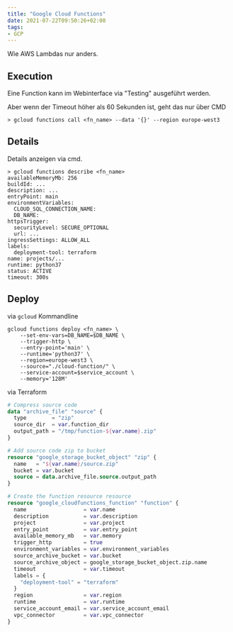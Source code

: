 ```yaml
---
title: "Google Cloud Functions"
date: 2021-07-22T09:50:26+02:00
tags:
- GCP
---
```


Wie AWS Lambdas nur anders.

<!--more-->

## Execution

Eine Function kann im Webinterface via "Testing" ausgeführt werden.

Aber wenn der Timeout höher als 60 Sekunden ist, geht das nur über CMD

```
> gcloud functions call <fn_name> --data '{}' --region europe-west3
```

## Details

Details anzeigen via cmd.

```
> gcloud functions describe <fn_name>
availableMemoryMb: 256
buildId: ...
description: ...
entryPoint: main
environmentVariables:
  CLOUD_SQL_CONNECTION_NAME:
  DB_NAME:
httpsTrigger:
  securityLevel: SECURE_OPTIONAL
  url: ...
ingressSettings: ALLOW_ALL
labels:
  deployment-tool: terraform
name: projects/...
runtime: python37
status: ACTIVE
timeout: 300s
```

## Deploy

via `gcloud` Kommandline

```
gcloud functions deploy <fn_name> \
    --set-env-vars=DB_NAME=$DB_NAME \
    --trigger-http \
    --entry-point='main' \
    --runtime='python37' \
    --region=europe-west3 \
    --source="./cloud-function/" \
    --service-account=$service_account \
    --memory='128M'
```

via Terraform

``` terraform
# Compress source code
data "archive_file" "source" {
  type        = "zip"
  source_dir  = var.function_dir
  output_path = "/tmp/function-${var.name}.zip"
}

# Add source code zip to bucket
resource "google_storage_bucket_object" "zip" {
  name   = "${var.name}/source.zip"
  bucket = var.bucket
  source = data.archive_file.source.output_path
}

# Create the function resource resource
resource "google_cloudfunctions_function" "function" {
  name                  = var.name
  description           = var.description
  project               = var.project
  entry_point           = var.entry_point
  available_memory_mb   = var.memory
  trigger_http          = true
  environment_variables = var.environment_variables
  source_archive_bucket = var.bucket
  source_archive_object = google_storage_bucket_object.zip.name
  timeout               = var.timeout
  labels = {
    "deployment-tool" = "terraform"
  }
  region                = var.region
  runtime               = var.runtime
  service_account_email = var.service_account_email
  vpc_connector         = var.vpc_connector
}
```
